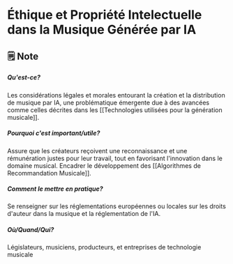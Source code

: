# Éthique et Propriété Intelectuelle dans la Musique Générée par IA
## 🗒️ Note
##### Qu'est-ce?

Les considérations légales et morales entourant la création et la distribution de musique par IA, une problématique émergente due à des avancées comme celles décrites dans les [[Technologies utilisées pour la génération musicale]].

##### Pourquoi c'est important/utile?

Assure que les créateurs reçoivent une reconnaissance et une rémunération justes pour leur travail, tout en favorisant l'innovation dans le domaine musical. Encadrer le développement des [[Algorithmes de Recommandation Musicale]].
##### Comment le mettre en pratique?

Se renseigner sur les réglementations européennes ou locales sur les droits d'auteur dans la musique et la réglementation de l'IA.

##### Où/Quand/Qui?

Législateurs, musiciens, producteurs, et entreprises de technologie musicale